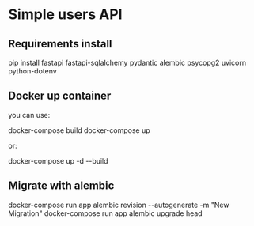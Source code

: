 # Simple users API

## Requirements install
pip install fastapi fastapi-sqlalchemy pydantic alembic psycopg2 uvicorn python-dotenv

## Docker up container
you can use:

docker-compose build
docker-compose up

or:

docker-compose up -d --build


## Migrate with alembic
docker-compose run app alembic revision --autogenerate -m "New Migration"
docker-compose run app alembic upgrade head
